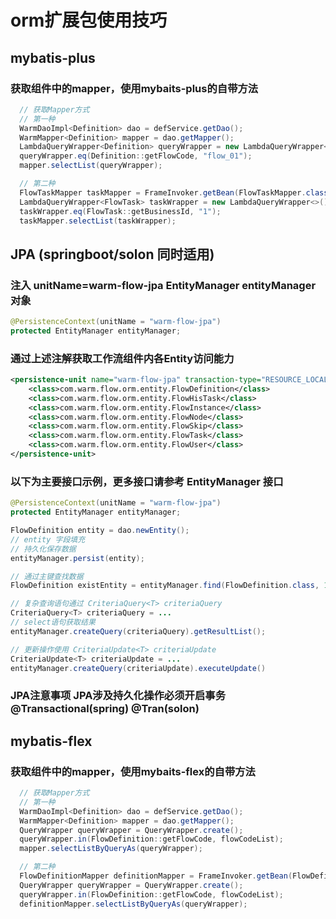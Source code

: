 # orm扩展包使用技巧

## mybatis-plus

### 获取组件中的mapper，使用mybaits-plus的自带方法
```java
  // 获取Mapper方式
  // 第一种
  WarmDaoImpl<Definition> dao = defService.getDao();
  WarmMapper<Definition> mapper = dao.getMapper();
  LambdaQueryWrapper<Definition> queryWrapper = new LambdaQueryWrapper<>();
  queryWrapper.eq(Definition::getFlowCode, "flow_01");
  mapper.selectList(queryWrapper);

  // 第二种
  FlowTaskMapper taskMapper = FrameInvoker.getBean(FlowTaskMapper.class);
  LambdaQueryWrapper<FlowTask> taskWrapper = new LambdaQueryWrapper<>();
  taskWrapper.eq(FlowTask::getBusinessId, "1");
  taskMapper.selectList(taskWrapper);
```

## JPA (springboot/solon 同时适用)

### 注入 unitName=warm-flow-jpa  EntityManager entityManager 对象

```java
@PersistenceContext(unitName = "warm-flow-jpa")
protected EntityManager entityManager;
```
### 通过上述注解获取工作流组件内各Entity访问能力
```xml
<persistence-unit name="warm-flow-jpa" transaction-type="RESOURCE_LOCAL">
    <class>com.warm.flow.orm.entity.FlowDefinition</class>
    <class>com.warm.flow.orm.entity.FlowHisTask</class>
    <class>com.warm.flow.orm.entity.FlowInstance</class>
    <class>com.warm.flow.orm.entity.FlowNode</class>
    <class>com.warm.flow.orm.entity.FlowSkip</class>
    <class>com.warm.flow.orm.entity.FlowTask</class>
    <class>com.warm.flow.orm.entity.FlowUser</class>
</persistence-unit>
```
### 以下为主要接口示例，更多接口请参考 EntityManager 接口
```java
@PersistenceContext(unitName = "warm-flow-jpa")
protected EntityManager entityManager;

FlowDefinition entity = dao.newEntity();
// entity 字段填充
// 持久化保存数据
entityManager.persist(entity); 

// 通过主键查找数据
FlowDefinition existEntity = entityManager.find(FlowDefinition.class, 1l);

// 复杂查询语句通过 CriteriaQuery<T> criteriaQuery 
CriteriaQuery<T> criteriaQuery = ...
// select语句获取结果
entityManager.createQuery(criteriaQuery).getResultList();

// 更新操作使用 CriteriaUpdate<T> criteriaUpdate 
CriteriaUpdate<T> criteriaUpdate = ...
entityManager.createQuery(criteriaUpdate).executeUpdate()
```
### **JPA注意事项** JPA涉及持久化操作必须开启事务  @Transactional(spring) @Tran(solon)


## mybatis-flex

### 获取组件中的mapper，使用mybaits-flex的自带方法
```java
  // 获取Mapper方式
  // 第一种
  WarmDaoImpl<Definition> dao = defService.getDao();
  WarmMapper<Definition> mapper = dao.getMapper();
  QueryWrapper queryWrapper = QueryWrapper.create();
  queryWrapper.in(FlowDefinition::getFlowCode, flowCodeList);
  mapper.selectListByQueryAs(queryWrapper);

  // 第二种
  FlowDefinitionMapper definitionMapper = FrameInvoker.getBean(FlowDefinitionMapper.class);
  QueryWrapper queryWrapper = QueryWrapper.create();
  queryWrapper.in(FlowDefinition::getFlowCode, flowCodeList);
  definitionMapper.selectListByQueryAs(queryWrapper);
```